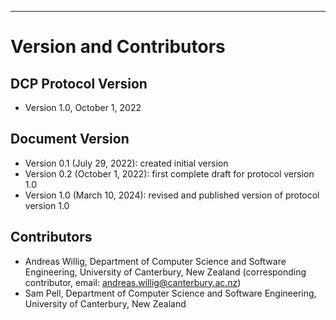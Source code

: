 ---

# Version and Contributors

## DCP Protocol Version

- Version 1.0, October 1, 2022


## Document Version

- Version 0.1 (July 29, 2022): created initial version
- Version 0.2 (October 1, 2022): first complete draft for protocol
  version 1.0
- Version 1.0 (March 10, 2024): revised and published version of
  protocol version 1.0

## Contributors

- Andreas Willig, Department of Computer Science and Software
  Engineering, University of Canterbury, New Zealand (corresponding
  contributor, email: <andreas.willig@canterbury.ac.nz>)
- Sam Pell, Department of Computer Science and Software Engineering,
  University of Canterbury, New Zealand
